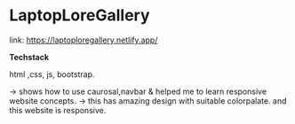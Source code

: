 # LaptopLoreGallery

link: https://laptoploregallery.netlify.app/

**Techstack**

html ,css, js, bootstrap.

-> shows how to use caurosal,navbar & helped me to learn responsive website concepts.
-> this has amazing design with suitable colorpalate. and this website is responsive.
